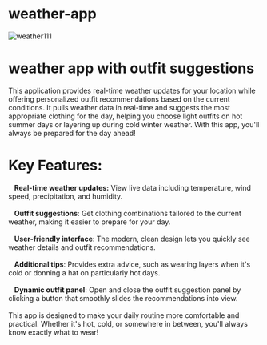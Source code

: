 # weather-app
![weather111](https://github.com/user-attachments/assets/b4fea620-7f07-41aa-8827-b33e4a234448)

# weather app with outfit suggestions <br>

This application provides real-time weather updates for your location while offering personalized outfit recommendations based on the current conditions. It pulls weather data in real-time and suggests the most appropriate clothing for the day, helping you choose light outfits on hot summer days or layering up during cold winter weather. With this app, you'll always be prepared for the day ahead!<br>

# Key Features:<br>

&nbsp;&nbsp;&nbsp;<b>Real-time weather updates:</b> View live data including temperature, wind speed, precipitation, and humidity.<br><br>
&nbsp;&nbsp;&nbsp;<b>Outfit suggestions</b>: Get clothing combinations tailored to the current weather, making it easier to prepare for your day.<br><br>
&nbsp;&nbsp;&nbsp;<b>User-friendly interface</b>: The modern, clean design lets you quickly see weather details and outfit recommendations.<br><br>
&nbsp;&nbsp;&nbsp;<b>Additional tips</b>: Provides extra advice, such as wearing layers when it's cold or donning a hat on particularly hot days.<br><br>
&nbsp;&nbsp;&nbsp;<b>Dynamic outfit panel</b>: Open and close the outfit suggestion panel by clicking a button that smoothly slides the recommendations into view.<br><br>
This app is designed to make your daily routine more comfortable and practical. Whether it's hot, cold, or somewhere in between, you'll always know exactly what to wear!

